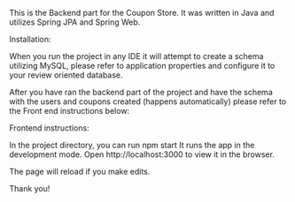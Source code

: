 This is the Backend part for the Coupon Store.
It was written in Java and utilizes Spring JPA and Spring Web.

Installation:

When you run the project in any IDE it will attempt to create a schema utilizing MySQL, please refer to application properties and configure it to your review oriented database.

After you have ran the backend part of the project and have the schema with the users and coupons created (happens automatically) please refer to the Front end instructions below:


Frontend instructions:

In the project directory, you can run npm start
It runs the app in the development mode.
Open http://localhost:3000 to view it in the browser.

The page will reload if you make edits.

Thank you!




